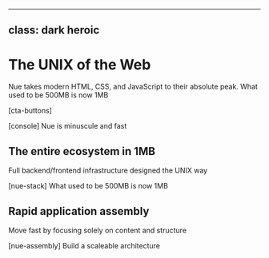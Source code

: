 
---
class: dark heroic
---


# The UNIX of the Web
Nue takes modern HTML, CSS, and JavaScript to their absolute peak. What used to be 500MB is now 1MB

[cta-buttons]

[console]
Nue is minuscule and fast


## The entire ecosystem in 1MB
Full backend/frontend infrastructure designed the UNIX way

[nue-stack]
What used to be 500MB is now 1MB


## Rapid application assembly
Move fast by focusing solely on content and structure

[nue-assembly]
Build a scaleable architecture
